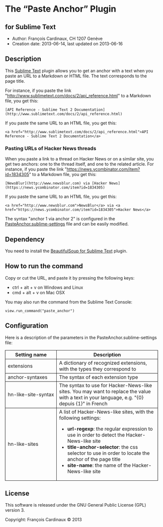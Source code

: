 # The “Paste Anchor” Plugin

## for Sublime Text

* Author: François Cardinaux, CH 1207 Genève
* Creation date: 2013-06-14, last updated on 2013-06-16

## Description

This [Sublime Text](http://www.sublimetext.com/) plugin allows you to get an anchor with a text when you paste an URL to a Markdown or HTML file. The text corresponds to the page title.

For instance, if you paste the link "http://www.sublimetext.com/docs/2/api_reference.html" to a Markdown file, you get this:

    [API Reference - Sublime Text 2 Documentation](http://www.sublimetext.com/docs/2/api_reference.html)

If you paste the same URL to an HTML file, you get this:

    <a href="http://www.sublimetext.com/docs/2/api_reference.html">API Reference - Sublime Text 2 Documentation</a>

### Pasting URLs of Hacker News threads

When you paste a link to a thread on Hacker News or on a similar site, you get two anchors: one to the thread itself, and one to the related article. For instance, if you paste the link "https://news.ycombinator.com/item?id=1834305" to a Markdown file, you get this:

    [NewsBlur](http://www.newsblur.com) via [Hacker News](https://news.ycombinator.com/item?id=1834305)

If you paste the same URL to an HTML file, you get this:

    <a href="http://www.newsblur.com">NewsBlur</a> via <a href="https://news.ycombinator.com/item?id=1834305">Hacker News</a>

The syntax "anchor 1 via anchor 2" is configured in the [PasteAnchor.sublime-settings](blob/master/PasteAnchor.sublime-settings) file and can be easily modified.

## Dependency

You need to install the [BeautifulSoup for Sublime Text](https://github.com/ivanchaer/beautiful-soup-sublime) plugin.

## How to run the command

Copy or cut the URL, and paste it by pressing the following keys:

* ctrl + alt + v on Windows and Linux
* cmd + alt + v on Mac OSX

You may also run the command from the Sublime Text Console:

    view.run_command("paste_anchor")

## Configuration

Here is a description of the parameters in the PasteAnchor.sublime-settings file:

<table style="border-collapse: collapse;">
  <thead>
    <tr>
      <th style="border: 1px solid black;">Setting name</th>
      <th style="border: 1px solid black;">Description</th>
    </tr>
  </thead>
  <tbody>
    <tr>
      <td style="border: 1px solid black;">extensions</td>
      <td style="border: 1px solid black;">A dictionary of recognized extensions, with the types they correspond to</td>
    </tr>
    <tr>
      <td style="border: 1px solid black;">anchor-syntaxes</td>
      <td style="border: 1px solid black;">The syntax of each extension type</td>
    </tr>
    <tr>
      <td style="border: 1px solid black;white-space: nowrap;">hn-like-site-syntax</td>
      <td style="border: 1px solid black;">The syntax to use for Hacker-News-like sites. You may want to replace the value with a text in your language, e.g. "{0} depuis {1}" in French</td>
    </tr>
    <tr>
      <td style="border: 1px solid black;">hn-like-sites</td>
      <td style="border: 1px solid black;">A list of Hacker-News-like sites, with the following settings:
        <ul>
          <li><b>url-regexp</b>: the regular expression to use in order to detect the Hacker-News-like site</li>
          <li><b>title-anchor-selector</b>: the css selector to use in order to locate the anchor of the page title</li>
          <li><b>site-name</b>: the name of the Hacker-News-like site</li>
        </ul>
      </td>
    </tr>
  </tbody>
</table>

## License

This software is released under the GNU General Public License (GPL) version 3.

Copyright: François Cardinaux &copy; 2013

